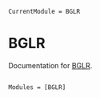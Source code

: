 ```@meta
CurrentModule = BGLR
```

# BGLR

Documentation for [BGLR](https://github.com/jeffersonfparil/BGLR.jl).

```@index
```

```@autodocs
Modules = [BGLR]
```
